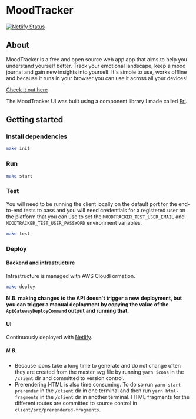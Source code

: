 # MoodTracker

[![Netlify Status](https://api.netlify.com/api/v1/badges/0d744c93-11e8-4072-85e2-4a168c1ae8ae/deploy-status)](https://app.netlify.com/sites/benji6-moodtracker/deploys)

## About

MoodTracker is a free and open source web app app that aims to help you understand yourself better. Track your emotional landscape, keep a mood journal and gain new insights into yourself. It's simple to use, works offline and because it runs in your browser you can use it across all your devices!

[Check it out here](https://moodtracker.link)

The MoodTracker UI was built using a component library I made called [Eri](https://github.com/benji6/eri).

## Getting started

### Install dependencies

```sh
make init
```

### Run

```sh
make start
```

### Test

You will need to be running the client locally on the default port for the end-to-end tests to pass and you will need credentials for a registered user on the platform that you can use to set the `MOODTRACKER_TEST_USER_EMAIL` and `MOODTRACKER_TEST_USER_PASSWORD` environment variables.

```sh
make test
```

### Deploy

#### Backend and infrastructure

Infrastructure is managed with AWS CloudFormation.

```sh
make deploy
```

**N.B. making changes to the API doesn't trigger a new deployment, but you can trigger a manual deployment by copying the value of the `ApiGatewayDeployCommand` output and running that.**

#### UI

Continuously deployed with [Netlify](http://netlify.com).

##### N.B.

- Because icons take a long time to generate and do not change often they are created from the master svg file by running `yarn icons` in the `/client` dir and committed to version control.
- Prerendering HTML is also time consuming. To do so run `yarn start-prerender` in the `/client` dir in one terminal and then run `yarn html-fragments` in the `/client` dir in another terminal. HTML fragments for the different routes are committed to source control in `client/src/prerendered-fragments`.
